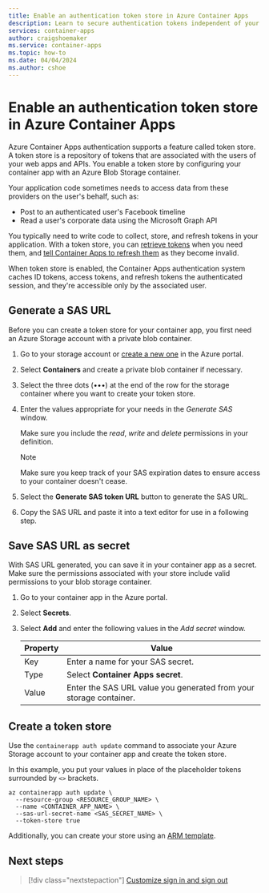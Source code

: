 ```yaml
---
title: Enable an authentication token store in Azure Container Apps
description: Learn to secure authentication tokens independent of your application.
services: container-apps
author: craigshoemaker
ms.service: container-apps
ms.topic: how-to
ms.date: 04/04/2024
ms.author: cshoe
---
```


# Enable an authentication token store in Azure Container Apps

Azure Container Apps authentication supports a feature called token store. A token store is a repository of tokens that are associated with the users of your web apps and APIs. You enable a token store by configuring your container app with an Azure Blob Storage container.

Your application code sometimes needs to access data from these providers on the user's behalf, such as:

* Post to an authenticated user's Facebook timeline
* Read a user's corporate data using the Microsoft Graph API

You typically need to write code to collect, store, and refresh tokens in your application. With a token store, you can [retrieve tokens](../app-service/configure-authentication-oauth-tokens.md#retrieve-tokens-in-app-code) when you need them, and [tell Container Apps to refresh them](../app-service/configure-authentication-oauth-tokens.md#refresh-auth-tokens) as they become invalid.

When token store is enabled, the Container Apps authentication system caches ID tokens, access tokens, and refresh tokens the authenticated session, and they're accessible only by the associated user.

## Generate a SAS URL

Before you can create a token store for your container app, you first need an Azure Storage account with a private blob container.

1. Go to your storage account or [create a new one](/azure/storage/common/storage-account-create?tabs=azure-portal) in the Azure portal.

1. Select **Containers** and create a private blob container if necessary.

1. Select the three dots (•••) at the end of the row for the storage container where you want to create your token store.

1. Enter the values appropriate for your needs in the *Generate SAS* window.

    Make sure you include the *read*, *write* and *delete* permissions in your definition.

    > [!NOTE]
    > Make sure you keep track of your SAS expiration dates to ensure access to your container doesn't cease.

1. Select the **Generate SAS token URL** button to generate the SAS URL.

1. Copy the SAS URL and paste it into a text editor for use in a following step.

## Save SAS URL as secret

With SAS URL generated, you can save it in your container app as a secret. Make sure the permissions associated with your store include valid permissions to your blob storage container.

1. Go to your container app in the Azure portal.

1. Select **Secrets**.

1. Select **Add** and enter the following values in the *Add secret* window.

    | Property | Value |
    |---|---|
    | Key | Enter a name for your SAS secret. |
    | Type | Select **Container Apps secret**. |
    | Value | Enter the SAS URL value you generated from your storage container. |

## Create a token store

Use the `containerapp auth update` command to associate your Azure Storage account to your container app and create the token store.

In this example, you put your values in place of the placeholder tokens surrounded by `<>` brackets.

```azurecli
az containerapp auth update \
  --resource-group <RESOURCE_GROUP_NAME> \
  --name <CONTAINER_APP_NAME> \
  --sas-url-secret-name <SAS_SECRET_NAME> \
  --token-store true
```

Additionally,  you can create your store using an [ARM template](/rest/api/containerapps/container-apps-auth-configs/create-or-update).

## Next steps

> [!div class="nextstepaction"]
> [Customize sign in and sign out](authentication.md#customize-sign-in-and-sign-out)